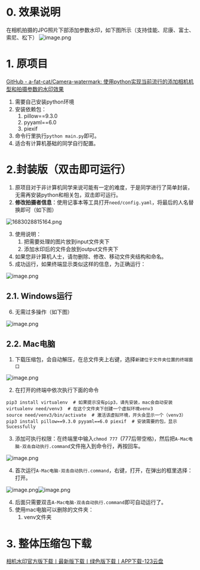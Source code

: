<a name="lPQ9E"></a>
# 0. 效果说明
在相机拍摄的JPG照片下部添加参数水印，如下图所示（支持佳能、尼康、富士、索尼、松下）
![image.png](https://cdn.nlark.com/yuque/0/2023/png/21505808/1683034841719-b9ed70e9-6d79-4bfb-8be1-580c70ab423b.png#averageHue=%234f644b&clientId=u4a8e02a0-fda0-4&from=paste&height=326&id=uda445740&originHeight=1076&originWidth=1409&originalType=binary&ratio=1.25&rotation=0&showTitle=false&size=1541747&status=done&style=none&taskId=ua6bca2cd-f4c1-4349-a23d-be4f17172d5&title=&width=427)
<a name="d0V6y"></a>
# 1. 原项目
[GitHub - a-fat-cat/Camera-watermark: 使用python实现当前流行的添加相机机型和拍摄参数的水印效果](https://github.com/a-fat-cat/Camera-watermark)

1. 需要自己安装python环境
2. 安装依赖包：
   1. pillow==9.3.0
   2. pyyaml==6.0
   3. piexif
3. 命令行里执行`python main.py`即可。
4. 适合有计算机基础的同学自行配置。
<a name="WIeew"></a>
# 2.封装版（双击即可运行）

1. 原项目对于非计算机同学来说可能有一定的难度，于是同学进行了简单封装，无需再安装python和相关包，双击即可运行。
2. **修改拍摄者信息**：使用记事本等工具打开`need/config.yaml`，将最后的人名替换即可（如下图）

![1683028815164.png](https://cdn.nlark.com/yuque/0/2023/png/21505808/1683028821387-1eeb3e86-14de-411f-995a-510cf4afab5c.png#averageHue=%232c2b2b&clientId=u22b15652-b60a-4&from=paste&height=252&id=zo4JZ&originHeight=830&originWidth=1036&originalType=binary&ratio=1.25&rotation=0&showTitle=false&size=81271&status=done&style=stroke&taskId=uc844c6a9-9344-409f-9e36-c119b51eb4c&title=&width=315)

3. 使用说明：
   1. 把需要处理的图片放到input文件夹下
   2. 添加水印后的文件会放到output文件夹下
4. 如果您非计算机人士，请勿删除、修改、移动文件夹结构和命名。
5. 成功运行，如果终端显示类似这样的信息，为正确运行：

![image.png](https://cdn.nlark.com/yuque/0/2023/png/21505808/1683081744225-357accad-0a62-4eda-8f2e-c0fc3e0fb94e.png#averageHue=%23e4e4e4&clientId=u702faaa6-e3b3-4&from=paste&height=49&id=u43818d3e&originHeight=61&originWidth=568&originalType=binary&ratio=1.25&rotation=0&showTitle=false&size=12898&status=done&style=stroke&taskId=u64a62c38-d1ee-4588-8a8a-9ed13c5ac33&title=&width=454.4)
<a name="TREIQ"></a>
## 2.1. Windows运行

6. 无需过多操作（如下图）

![image.png](https://cdn.nlark.com/yuque/0/2023/png/21505808/1683081015489-41578fa7-d3a7-44d4-aadd-8fd4bb4647f8.png#averageHue=%23edeae9&clientId=u702faaa6-e3b3-4&from=paste&height=190&id=uae2b2360&originHeight=238&originWidth=659&originalType=binary&ratio=1.25&rotation=0&showTitle=false&size=27789&status=done&style=stroke&taskId=u942d8dac-fd6a-4f65-b3cf-c181413d54c&title=&width=527.2)
<a name="RlfkG"></a>
## 2.2. Mac电脑

1. 下载压缩包，会自动解压，在总文件夹上右键，选择`新建位于文件夹位置的终端窗口`

![image.png](https://cdn.nlark.com/yuque/0/2023/png/21505808/1683078790937-5fcba675-0a35-4fec-a63e-1b26a7b14f79.png#averageHue=%237f6633&clientId=u702faaa6-e3b3-4&from=paste&height=429&id=udaff4400&originHeight=597&originWidth=768&originalType=binary&ratio=1.25&rotation=0&showTitle=false&size=271774&status=done&style=stroke&taskId=u6f14008c-119d-48ce-839f-9493097fcd5&title=&width=551.390625)

2. 在打开的终端中依次执行下面的命令
```shell
pip3 install virtualenv  # 如果提示没有pip3，请先安装，mac会自动安装
virtualenv need/venv3  # 在这个文件夹下创建一个虚拟环境venv3
source need/venv3/bin/activate  # 激活该虚拟环境，开头会显示一个（venv3）
pip3 install pillow==9.3.0 pyyaml==6.0 piexif  # 安装需要的包，显示Sucessfully
```

3. 添加可执行权限：在终端里中输入`chmod 777 `(777后带空格)，然后把`A-Mac电脑-双击自动执行.command`文件拖入到命令行，再按回车。

![image.png](https://cdn.nlark.com/yuque/0/2023/png/21505808/1683082603681-4f93a7be-d73e-4612-ae9d-9276b17bebd1.png#averageHue=%23cbc8c8&clientId=u702faaa6-e3b3-4&from=paste&height=272&id=u656cd487&originHeight=363&originWidth=582&originalType=binary&ratio=1.25&rotation=0&showTitle=false&size=74584&status=done&style=stroke&taskId=ud82a5f10-5999-438d-9187-0dfa426a10a&title=&width=435.6000061035156)

4. 首次运行`A-Mac电脑-双击自动执行.command`，右键，打开，在弹出的框里选择：打开。

![image.png](https://cdn.nlark.com/yuque/0/2023/png/21505808/1683079809502-cbd2a7a1-cb83-40eb-9e13-54c62bdc7e73.png#averageHue=%23e3e0e0&clientId=u702faaa6-e3b3-4&from=paste&height=202&id=TwA4Z&originHeight=253&originWidth=638&originalType=binary&ratio=1.25&rotation=0&showTitle=false&size=66465&status=done&style=stroke&taskId=u93a8ab9b-5b3f-4d52-a507-cc715a46536&title=&width=510.4)![image.png](https://cdn.nlark.com/yuque/0/2023/png/21505808/1683080068494-88ebf743-44ea-4977-93a1-173dec0782c6.png#averageHue=%23e1e0df&clientId=u702faaa6-e3b3-4&from=paste&height=223&id=DZ34c&originHeight=337&originWidth=768&originalType=binary&ratio=1.25&rotation=0&showTitle=false&size=115675&status=done&style=stroke&taskId=u605335f6-f342-4dd1-ae7f-7ceec134f9d&title=&width=507.4000244140625)

4. 后面只需要双击`A-Mac电脑-双击自动执行.command`即可自动运行了。
5. 使用mac电脑可以删除的文件夹：
   1. venv文件夹
<a name="cqoyY"></a>
# 3. 整体压缩包下载
[相机水印官方版下载丨最新版下载丨绿色版下载丨APP下载-123云盘](https://www.123pan.com/s/8Q7KVv-Kv4a3.html)


